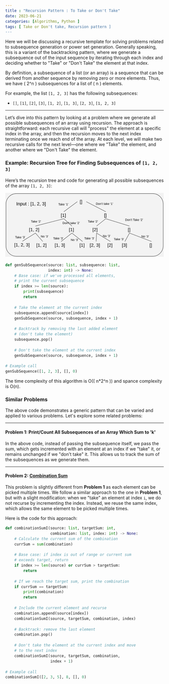 ```yaml
---
title : "Recursion Pattern : To Take or Don't Take"
date: 2023-06-21
categories: [Algorithms, Python ]
tags: [ Take or Don't take, Recursion pattern ]
---
```


Here we will be discussing a recursive template for solving problems related to subsequence generation or power set generation. Generally speaking, this is a variant of the backtracking pattern, where we generate a subsequence out of the input sequence by iterating through each index and deciding whether to "Take" or "Don't Take" the element at that index.

By definition, a subsequence of a list (or an array) is a sequence that can be derived from another sequence by removing zero or more elements. Thus, we have \( 2^n \) subsequences for a list of \( n \) elements.

For example, the list `[1, 2, 3]` has the following subsequences:

- `[]`, `[1]`, `[2]`, `[3]`, `[1, 2]`, `[1, 3]`, `[2, 3]`, `[1, 2, 3]`

---

Let’s dive into this pattern by looking at a problem where we generate all possible subsequences of an array using recursion. The approach is straightforward: each recursive call will "process" the element at a specific index in the array, and then the recursion moves to the next index terminating once we reach end of the array. At each level, we will make two recursive calls for the next level—one where we "Take" the element, and another where we "Don't Take" the element.

### Example: Recursion Tree for Finding Subsequences of `[1, 2, 3]`

Here’s the recursion tree and code for generating all possible subsequences of the array `[1, 2, 3]`:

![Recursion Tree for subsequence generation](/assets/images/2023-06-21-To-Take-Or-To-Not-Take_1.png)

```python
def genSubSequence(source: list, subsequence: list,
                   index: int) -> None:
    # Base case: if we've processed all elements,
    # print the current subsequence
    if index >= len(source):
        print(subsequence)
        return

    # Take the element at the current index
    subsequence.append(source[index])
    genSubSequence(source, subsequence, index + 1)

    # Backtrack by removing the last added element
    # (don't take the element)
    subsequence.pop()

    # Don't take the element at the current index
    genSubSequence(source, subsequence, index + 1)

# Example call
genSubSequence([1, 2, 3], [], 0)
```

The time complexity of this algorithm is O(\( n*2^n \)) and spance complexity is O(n).

### Similar Problems

The above code demonstrates a generic pattern that can be varied and applied to various problems. Let's explore some related problems:

---

#### Problem 1: Print/Count All Subsequences of an Array Which Sum to 'k'

In the above code, instead of passing the subsequence itself, we pass the sum, which gets incremented with an element at an index if we "take" it, or remains unchanged if we "don't take" it. This allows us to track the sum of the subsequences as we generate them.

---

#### Problem 2: [Combination Sum](https://leetcode.com/problems/combination-sum/description/)

This problem is slightly different from **Problem 1** as each element can be picked multiple times. We follow a similar approach to the one in **Problem 1**, but with a slight modification: when we "take" an element at index `i`, we do not recurse by incrementing the index. Instead, we reuse the same index, which allows the same element to be picked multiple times.

Here is the code for this approach:

```python
def combinationSumI(source: list, targetSum: int,
                    combination: list, index: int) -> None:
    # Calculate the current sum of the combination
    currSum = sum(combination)

    # Base case: if index is out of range or current sum
    # exceeds target, return
    if index >= len(source) or currSum > targetSum:
        return

    # If we reach the target sum, print the combination
    if currSum == targetSum:
        print(combination)
        return

    # Include the current element and recurse
    combination.append(source[index])
    combinationSumI(source, targetSum, combination, index)

    # Backtrack: remove the last element
    combination.pop()

    # Don't take the element at the current index and move
    # to the next index
    combinationSumI(source, targetSum, combination,
                    index + 1)

# Example call
combinationSumI([2, 3, 5], 8, [], 0)
```
